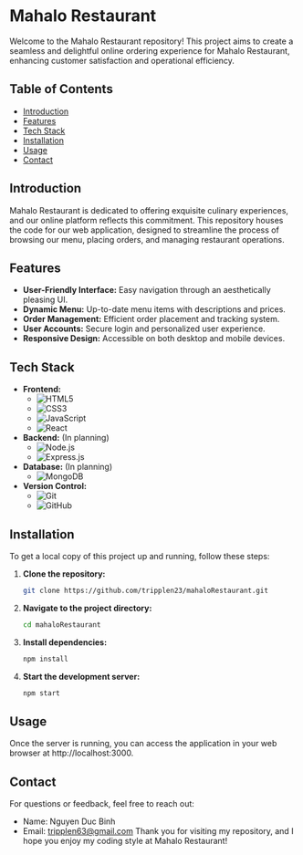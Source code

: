 # Mahalo Restaurant

Welcome to the Mahalo Restaurant repository! This project aims to create a seamless and delightful online ordering experience for Mahalo Restaurant, enhancing customer satisfaction and operational efficiency.

## Table of Contents

- [Introduction](#introduction)
- [Features](#features)
- [Tech Stack](#tech-stack)
- [Installation](#installation)
- [Usage](#usage)
- [Contact](#contact)

## Introduction

Mahalo Restaurant is dedicated to offering exquisite culinary experiences, and our online platform reflects this commitment. This repository houses the code for our web application, designed to streamline the process of browsing our menu, placing orders, and managing restaurant operations.

## Features

- **User-Friendly Interface:** Easy navigation through an aesthetically pleasing UI.
- **Dynamic Menu:** Up-to-date menu items with descriptions and prices.
- **Order Management:** Efficient order placement and tracking system.
- **User Accounts:** Secure login and personalized user experience.
- **Responsive Design:** Accessible on both desktop and mobile devices.

## Tech Stack

- **Frontend:**
  - ![HTML5](https://img.shields.io/badge/HTML5-E34F26?style=for-the-badge&logo=html5&logoColor=white)
  - ![CSS3](https://img.shields.io/badge/CSS3-1572B6?style=for-the-badge&logo=css3&logoColor=white)
  - ![JavaScript](https://img.shields.io/badge/JavaScript-F7DF1E?style=for-the-badge&logo=javascript&logoColor=black)
  - ![React](https://img.shields.io/badge/React-61DAFB?style=for-the-badge&logo=react&logoColor=black)
- **Backend:** (In planning)
  - ![Node.js](https://img.shields.io/badge/Node.js-339933?style=for-the-badge&logo=nodedotjs&logoColor=white)
  - ![Express.js](https://img.shields.io/badge/Express.js-000000?style=for-the-badge&logo=express&logoColor=white)
- **Database:** (In planning)
  - ![MongoDB](https://img.shields.io/badge/MongoDB-47A248?style=for-the-badge&logo=mongodb&logoColor=white)
- **Version Control:**
  - ![Git](https://img.shields.io/badge/Git-F05032?style=for-the-badge&logo=git&logoColor=white)
  - ![GitHub](https://img.shields.io/badge/GitHub-181717?style=for-the-badge&logo=github&logoColor=white)

## Installation

To get a local copy of this project up and running, follow these steps:

1. **Clone the repository:**

   ```bash
   git clone https://github.com/tripplen23/mahaloRestaurant.git
   ```

2. **Navigate to the project directory:**

   ```bash
   cd mahaloRestaurant
   ```

3. **Install dependencies:**

   ```bash
   npm install
   ```

4. **Start the development server:**

   ```bash
   npm start
   ```

## Usage

Once the server is running, you can access the application in your web browser at http://localhost:3000.

## Contact

For questions or feedback, feel free to reach out:

- Name: Nguyen Duc Binh
- Email: tripplen63@gmail.com
  Thank you for visiting my repository, and I hope you enjoy my coding style at Mahalo Restaurant!
